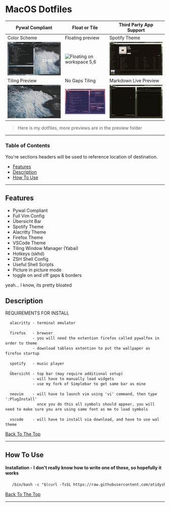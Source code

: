 
# MacOS Dotfiles

| Pywal Compliant | Float or Tile | Third Party App Support |
|-----------------|---------------|-------------------------|
| Color Scheme | Floating preview | Spotify Theme |
|![Wallpaper 1](/Preview/Background.png)| ![Floating on workspace 5,6](/Preview/Float.png) | ![Spotify Preview](/Preview/Spotify.png) |
| Tiling Preview | No Gaps Tiling | Markdown Live Preview |
|![Wallpaper 2](/Preview/TilingPreview.gif)| ![Toggle No Gaps](/Preview/NoGapsToggle.gif) | ![Markdown Preview](/Preview/Markdown.gif) |



> Here is my dotfiles, more previews are in the preview folder

---

### Table of Contents
You're sections headers will be used to reference location of destination.

- [Features](#features)
- [Description](#description)
- [How To Use](#how-to-use)

---

## Features

- Pywal Compliant
- Full Vim Config
- Übersicht Bar
- Spotify Theme
- Alacritty Theme
- Firefox Theme
- VSCode Theme
- Tiling Window Manager (Yabai)
- Hotkeys (skhd)
- ZSH Shell Config
- Useful Shell Scripts
- Picture in picture mode
- toggle on and off gaps & borders

yeah... I know, its pretty bloated

## Description

  REQUIREMENTS FOR INSTALL

      
      alacritty - terminal emulator

      firefox   - browser
                - you will need the extention firefox called pywalfox in order to theme
                - download tabless extention to put the wallpaper as firefox startup

      spotify   - music player

      Übersicht - top bar (may require additional setup)
                - will have to manually load widgets
                - use my fork of Simplebar to get same bar as mine

      neovim    - will have to launch vim using 'vi' command, then type ':PlugInstall'
                  once you do this all symbols should appear, you will need to make sure you are using same font as me to load symbols

      vscode    - will have to install via download, and have to use wal theme


[Back To The Top](#read-me-template)

---

## How To Use

#### Installation - I don't really know how to write one of these, so hopefully it works
```html
   /bin/bash -c "$(curl -fsSL https://raw.githubusercontent.com/atidyshirt/MacOS-Dotfiles/install.sh)" 
```

[Back To The Top](#read-me-template) 

---
